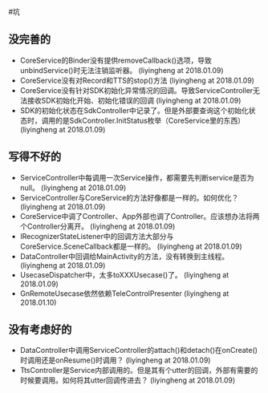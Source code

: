 #坑


## 没完善的
+ CoreService的Binder没有提供removeCallback()选项，导致unbindService()时无法注销监听器。   (liyingheng at 2018.01.09)
+ CoreService没有对Record和TTS的stop()方法     (liyingheng at 2018.01.09)
+ CoreService没有针对SDK初始化异常情况的回调。导致ServiceController无法接收SDK初始化开始、初始化错误的回调      (liyingheng at 2018.01.09)
+ SDK的初始化状态在SdkController中记录了。但是外部要查询这个初始化状态时，调用的是SdkController.InitStatus枚举（CoreService里的东西）   (liyingheng at 2018.01.09)


## 写得不好的
+ ServiceController中每调用一次Service操作，都需要先判断service是否为null。    (liyingheng at 2018.01.09)
+ ServiceController与CoreService的方法好像都是一样的。如何优化？ (liyingheng at 2018.01.09)
+ CoreService中调了Controller、App外部也调了Controller。应该想办法将两个Controller分离开。    (liyingheng at 2018.01.09)
+ IRecognizerStateListener中的回调方法大部分与CoreService.SceneCallback都是一样的。 (liyingheng at 2018.01.09)
+ DataController中回调给MainActivity的方法，没有转换到主线程。   (liyingheng at 2018.01.09)
+ UsecaseDispatcher中，太多toXXXUsecase()了。 (liyingheng at 2018.01.09)
+ GnRemoteUsecase依然依赖TeleControlPresenter   (liyingheng at 2018.01.10)


## 没有考虑好的
+ DataController中调用ServiceController的attach()和detach()在onCreate()时调用还是onResume()时调用？    (liyingheng at 2018.01.09)
+ TtsController是Service内部调用的。但是其有个utter的回调，外部有需要的时候要调用。如何将其utter回调传进去？  (liyingheng at 2018.01.09)
